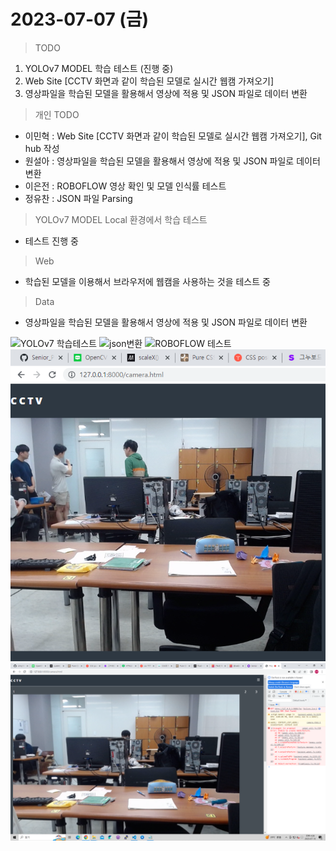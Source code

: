# 2023-07-07 (금)

> TODO
1. YOLOv7 MODEL 학습 테스트 (진행 중)
2. Web Site [CCTV 화면과 같이 학습된 모델로 실시간 웹캠 가져오기]
3. 영상파일을 학습된 모델을 활용해서 영상에 적용 및 JSON 파일로 데이터 변환

> 개인 TODO
- 이민혁 : Web Site [CCTV 화면과 같이 학습된 모델로 실시간 웹캠 가져오기], Git hub 작성
- 원설아 : 영상파일을 학습된 모델을 활용해서 영상에 적용 및 JSON 파일로 데이터 변환
- 이은전 : ROBOFLOW 영상 확인 및 모델 인식률 테스트
- 정유찬 : JSON 파일 Parsing

> YOLOv7 MODEL Local 환경에서 학습 테스트
- 테스트 진행 중

> Web
- 학습된 모델을 이용해서 브라우저에 웹캠을 사용하는 것을 테스트 중

> Data
- 영상파일을 학습된 모델을 활용해서 영상에 적용 및 JSON 파일로 데이터 변환

![YOLOv7 학습테스트]()
![json변환]()
![ROBOFLOW 테스트]()
![Webcam](./img/webcam_test.png)
![GPU_false](./img/GPU_false.png)
